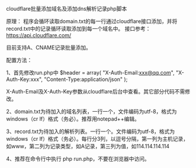 cloudflare批量添加域名及添加dns解析记录php脚本

原理：
程序会循环读取domain.txt的每一行通过cloudflare接口添加，并将record.txt中的记录循环读取添加到每一个域名中。
接口参考：https://api.cloudflare.com/

目前支持A、CNAME记录批量添加。

配置方法：

1、首先修改run.php中
$header = array(
    "X-Auth-Email:xxx@qq.com",
    "X-Auth-Key:xxx",
    "Content-Type:application/json"
);

X-Auth-Email及X-Auth-Key参数从cloudflare后台中查看。其它部分代码不需修改。

2、domain.txt为待加入的域名列表，一行一个，文件编码为utf-8，格式为windows（cr lf）格式（务必）。推荐用notepad++编辑。

3、record.txt为待加入的解析列表。一行一个。文件编码为utf-8，格式为windows（cr lf）格式（务必）。每行分3列，以逗号分隔，第一列为主机记录，如www，第二列为记录类型，如A记录，第三列为值，如114.114.114.114

4、推荐在命令行中执行 php run.php，不要在浏览器中访问。

